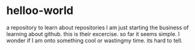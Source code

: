 # helloo-world
a repository to learn about repositories
I am just starting the business of learning about github. this is their excercise. so far it seems simple.
I wonder if I am onto something cool or wastingmy time. its hard to tell.
